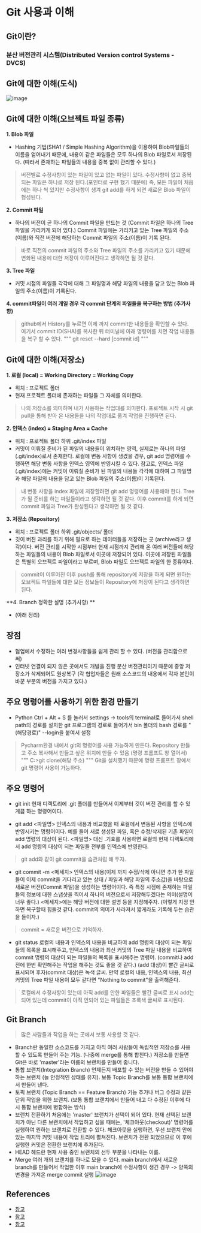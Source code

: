 # Git 사용과 이해
## Git이란?
### 분산 버전관리 시스템(Distributed Version control Systems - DVCS)

## Git에 대한 이해(도식)
![image](https://user-images.githubusercontent.com/105041834/187136914-cc0e8193-bade-4839-8c87-b54d41b085ec.png)

## Git에 대한 이해(오브젝트 파일 종류)
**1. Blob 파일**
- Hashing 기법(SHA1 / Simple Hashing Algorithm)을 이용하여 Blob파일들의 이름을 얻어내기 때문에, 내용이 같은 파일들은 모두 하나의 Blob 파일로서 저장된다.
(따라서 존재하는 파일들의 내용을 중복 없이 관리할 수 있다.)
> 버전별로 수정사항이 있는 파일이 있고 없는 파일이 있다. 수정사항이 없고 중복되는 파일은 하나로 저장 된다.(포인터로 구현 했기 때문에) 즉, 모든 파일이 처음에는 하나 씩 있지만 수정사항이 생겨 git add를 하게 되면 새로운 Blob 파일이 형성된다.

**2. Commit 파일**
- 하나의 버전이 곧 하나의 Commit 파일을 만드는 것 (Commit 파일은 하나의 Tree 파일을 가리키게 되어 있다.) Commit 파일에는 가리키고 있는 Tree 파일의 주소(이름)와 직전 버전에 해당하는 Commit 파일의 주소(이름)이 기록 된다.
> 바로 직전의 commit 파일의 주소와 Tree 파일의 주소를 가리키고 있기 때문에 변화된 내용에 대한 저장이 이루어진다고 생각하면 될 것 같다.

**3. Tree 파일**
- 커밋 시점의 파일들 각각에 대해 그 파일명과 해당 파일의 내용을 담고 있는 Blob 파일의 주소(이름)이 기록된다.

**4. commit파일이 여러 개일 경우 각 commit 단계의 파일들을 복구하는 방법 (추가사항)**
> github에서 History를 누르면 이제 까지 commit한 내용들을 확인할 수 있다. 여기서 commit ID(SHA)를 복사한 뒤 터미널에 아래 명령어를 치면 작업 내용들을 복구 할 수 있다.
"""
git reset --hard [commit id]
"""

## Git에 대한 이해(저장소)

**1. 로컬 (local) = Working Directory = Working Copy** 
- 위치 : 프로젝트 폴더
- 현재 프로젝트 폴더에 존재하는 파일들 그 자체를 의미한다.
> 나의 저장소를 의미하며 내가 사용하는 작업대를 의미한다. 프로젝트 시작 시 git pull을 통해 받아 온 내용들을 나의 작업대로 옮겨 작업을 진행하면 된다.

**2. 인덱스 (index) = Staging Area = Cache**
- 위치 : 프로젝트 폴더 하위 .git/index 파일
- 커밋이 이뤄질 준비가 된 파일의 내용들이 위치하는 영역, 실제로는 하나의 파일 (.git/index)로서 존재한다. 로컬에 변동 사항이 생겼을 경우, git add 명령어를 수행하면 해당 변동 사항을 인덱스 영역에 반영시킬 수 있다. 참고로, 인덱스 파일 (.git/index)에는 커밋이 이뤄질 준비가 된 파일의 내용들 각각에 대하여 그 파일명과 해당 파일의 내용을 담고 있는 Blob 파일의 주소(이름)이 기록된다.
> 내 변동 사항을 index 파일에 저장할려면 git add 명령어를 사용해야 한다. Tree가 될 준비를 하는 파일들이라고 생각하면 될 것 같다. 이후 commit를 하게 되면 commit 파일과 Tree가 완성된다고 생각하면 될 것 같다.

**3. 저장소 (Repository)**
- 위치 : 프로젝트 폴더 하위 .git/objects/ 폴더
- 깃이 버젼 과리를 하기 위해 필요로 하는 데이터들을 저장하는 곳 (archive라고 생각)이다. 버전 관리를 시작한 시점부터 현재 시점까지 관리해 온 여러 버전들에 해당하는 파일들의 내용이 Blob 파일로서 이곳에 저장되어 있다. 이곳에 저장된 파일들은 특별히 오브젝트 파일이라고 부르며, Blob 파일도 오브젝트 파일의 한 종류이다.
> commit이 이루어진 이후 push를 통해 repository에 저장을 하게 되면 원하는 오브젝트 파일들에 대한 모든 정보들이 Repository에 저장이 된다고 생각하면 된다.

**4. Branch 정확한 설명 (추가사항) **
- (아래 정리)

## 장점
- 협업에서 수정하는 여러 변경사항들을 쉽게 관리 할 수 있다. (버전을 관리함으로 써)
- 인터넷 연결이 되지 않은 곳에서도 개발을 진행 분산 버전관리이기 때문에 중앙 저장소가 삭제되어도 원상복구
(각 협업자들은 원래 소스코드의 내용에서 각자 본인이 바꾼 부분의 버전을 가지고 있다.)
## 주요 명령어를 사용하기 위한 환경 만들기
- Python
Ctrl + Alt + S 를 눌러서 settings -> tools의 terminal로 들어가서 shell path의 경로를 설치한 git 프로그램의 경로로 들어가서 bin 폴더의 bash 경로를 "(해당경로)" --login을 붙여서 설정
> Pycharm환경 내에서 git의 명령어를 사용 가능하게 만든다.
> Repository 만들고 주소 복사해서 만들고 싶은 위치에 만들 수 있음 (명령 프롬프트 창 열어서)
"""
C:\>git clone(해당 주소)
"""
> Git을 설치했기 때문에 명령 프롬프트 창에서 git 명령어 사용이 가능하다.


## 주요 명령어
- git init
현재 디렉토리에 .git 폴더를 만들어서 이제부터 깃이 버전 관리를 할 수 있게끔 하는 명령어이다.

- git add <파일명>
인덱스의 내용과 비교했을 때 로컬에서 변동된 사항을 인덱스에 반영시키는 명령어이다. 예를 들어 새로 생성된 파일, 혹은 수정/삭제된 기존 파일이 add 명령의 대상이 된다. <파일명> 대신 .기호를 사용하면 로컬의 현재 디렉토리에서 add 명령의 대상이 되는 파일들 전부를 인덱스에 반영한다.
> git add와 같이 git commit을 습관처럼 해 두자.

- git commit -m <메세지>
인덱스의 내용(이제 까지 수정/삭제 아니면 추가 한 파일들이 이제 commit을 기다리고 있는 상태 / 파일과 해당 파일의 주소값)을 바탕으로 새로운 버전(Commit 파일)을 생성하는 명령어이다. 즉 특정 시점에 존재하는 파일들의 정보에 대한 스냅샷을 찍어서 하나의 버전으로서 저장해두겠다는 의미(설명이 너무 좋다.) <메세지>에는 해당 버전에 대한 설명 등을 지정해주자. (이렇게 지정 안 하면 복구할때 힘들것 같다. commit의 의미가 사라져서 짧게라도 기록해 두는 습관을 들이자.)
> commit = 새로운 버전으로 기억하자.

- git status
로컬의 내용과 인덱스의 내용을 비교하여 add 명령의 대상이 되는 파일들의 목록을 표시해주고, 인덱스의 내용과 최신 커밋의 Tree 파일 내용을 비교하여 commit 명령의 대상이 되는 파일들의 목록을 표시해주는 명령어. (commit나 add 전에 한번 확인해주는 작업을 해주는 것도 좋을 것 같다.) (add 대상)이 빨간 글씨로 표시되며 후자(commit 대상)은 녹색 글씨. 만약 로컬의 내용, 인덱스의 내용, 최신 커밋의 Tree 파일 내용이 모두 같다면 "Nothing to commit"을 출력해준다.
> 로컬에서 수정사항이 있는데 아직 add를 안한 파일들은 빨간 글씨로 표시 add는 되어 있는데 commit이 아직 안되어 있는 파일들은 초록색 글씨로 표시된다.

## Git Branch
> 많은 사람들과 작업을 하는 곳에서 보통 사용할 것 같다.
- Branch란 동일한 소스코드를 가지고 아직 여러 사람들이 독립적인 저장소를 사용할 수 있도록 만들어 주는 기능. (나중에 merge를 통해 합친다.) 저장소를 만들면 Git은 바로 'master'라는 이름의 브랜치를 만들어 줍니다.
- 통합 브랜치(Integration Branch)
언제든지 배포할 수 있는 버전을 만들 수 있어야 하는 브랜치 (늘 안정적인 상태를 유지). 보통 Topic Branch를 보통 통합 브랜치에서 만들어 낸다.
- 토픽 브랜치 (Topic Branch == Feature Branch)
기능 추가나 버그 수정과 같은 단위 작업을 위한 브랜치. (보통 통합 브랜치에서 만들어 내고 다 수정된 이후에 다시 통합 브랜치에 병합하는 방식)
- 브랜치 전환하기
처음에는 'master' 브랜치가 선택이 되어 있다. 현재 선택된 브랜치가 아닌 다른 브랜치에서 작업하고 싶을 때에는, '체크아웃(checkout)' 명령어를 실행하여 원하는 브랜치로 전환할 수 있다. 체크아웃을 실행하면, 우선 브랜치 안에 있는 마지막 커밋 내용이 작업 트리에 펼쳐진다. 브랜치가 전환 되었으므로 이 후에 실행한 커밋은 전환한 브랜치에 추가된다.
- HEAD
헤드란 현재 사용 중인 브랜치의 선두 부분을 나타내는 이름.
- Merge
여러 개의 브랜치를 하나로 모을 수 있다. main branch에서 새로운 branch를 만들어서 작업한 이후 main branch에 수정사항이 생긴 경우 -> 양쪽의 변경을 가져온 merge commit 실행
![image](https://backlog.com/git-tutorial/kr/img/post/stepup/capture_stepup1_4_3.png)



## References
- [참고](https://yanacoding.tistory.com/4)
- [참고](https://it-eldorado.tistory.com/4)
- [참고](https://backlog.com/git-tutorial/kr/stepup/stepup1_1.html)
